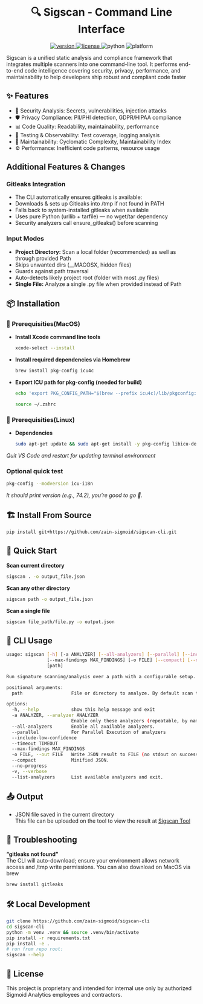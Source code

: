<h1 align="center">🔍 Sigscan - Command Line Interface</h1>

<p align="center">
  <a href="https://github.com/zain-sigmoid/sigscan-cli/releases">
    <img src="https://img.shields.io/github/v/release/zain-sigmoid/sigscan-cli?color=blue" alt="version"/>
  </a>
  <a href="https://github.com/zain-sigmoid/sigscan-cli/blob/main/LICENSE">
    <img src="https://img.shields.io/badge/license-Sigmoid%20License-red.svg" alt="license"/>
  </a>
  <img src="https://img.shields.io/badge/python->=3.9-yellow" alt="python"/>
  <img src="https://img.shields.io/badge/platform-MacOS%20%7C%20linux-cyan" alt="platform"/>
</p>

Sigscan is a unified static analysis and compliance framework that integrates multiple scanners into one command-line tool.
It performs end-to-end code intelligence covering security, privacy, performance, and maintainability to help developers ship robust and compliant code faster

## ✨ Features
- 🔐 Security Analysis: Secrets, vulnerabilities, injection attacks
- 🛡️ Privacy Compliance: PII/PHI detection, GDPR/HIPAA compliance
- 📊 Code Quality: Readability, maintainability, performance
- 🧪 Testing & Observability: Test coverage, logging analysis
- 🧰 Maintainability: Cyclomatic Complexity, Maintainability Index
- ⚙️ Performance: Inefficient code patterns, resource usage

## Additional Features & Changes

### Gitleaks Integration
- The CLI automatically ensures gitleaks is available:
- Downloads & sets up Gitleaks into /tmp if not found in PATH
- Falls back to system-installed gitleaks when available
- Uses pure Python (urllib + tarfile) — no wget/tar dependency
- Security analyzers call ensure_gitleaks() before scanning

### Input Modes
- **Project Directory:** Scan a local folder (recommended) as well as through provided Path
- Skips unwanted dirs (__MACOSX, hidden files)
- Guards against path traversal
- Auto-detects likely project root (folder with most .py files)
- **Single File:** Analyze a single .py file when provided instead of Path

## 📦 Installation
### 🧰 Prerequisities(MacOS)
- **Install Xcode command line tools**
    ```bash
    xcode-select --install
    ```
- **Install required dependencies via Homebrew**
    ```bash
    brew install pkg-config icu4c
    ```

- **Export ICU path for pkg-config (needed for build)**
    ```bash
    echo 'export PKG_CONFIG_PATH="$(brew --prefix icu4c)/lib/pkgconfig:$PKG_CONFIG_PATH"' >> ~/.zshrc
    ```
    ```bash
    source ~/.zshrc
    ```
### 🧰 Prerequisities(Linux)
- **Dependencies**
    ```bash
    sudo apt-get update && sudo apt-get install -y pkg-config libicu-dev build-essential
    ```

*Quit VS Code and restart for updating terminal environment*

### Optional quick test
```bash
pkg-config --modversion icu-i18n
```
*It should print version (e.g., 74.2), you’re good to go 🚀.*


## 🏗️ Install From Source
```bash
pip install git+https://github.com/zain-sigmoid/sigscan-cli.git
```

## 🚀 Quick Start

**Scan current directory**
```bash
sigscan . -o output_file.json
```

**Scan any other directory**
```bash
sigscan path -o output_file.json
```

**Scan a single file**
```bash
sigscan file_path/file.py -o output.json
```

## 📘 CLI Usage
```bash
usage: sigscan [-h] [-a ANALYZER] [--all-analyzers] [--parallel] [--include-low-confidence] [--timeout TIMEOUT]
               [--max-findings MAX_FINDINGS] [-o FILE] [--compact] [--no-progress] [-v] [--list-analyzers]
               [path]

Run signature scanning/analysis over a path with a configurable setup.

positional arguments:
  path                  File or directory to analyze. By default scan the current folder from terminal

options:
  -h, --help            show this help message and exit
  -a ANALYZER, --analyzer ANALYZER
                        Enable only these analyzers (repeatable, by name).
  --all-analyzers       Enable all available analyzers.
  --parallel            For Parallel Execution of analyzers
  --include-low-confidence
  --timeout TIMEOUT
  --max-findings MAX_FINDINGS
  -o FILE, --out FILE   Write JSON result to FILE (no stdout on success).
  --compact             Minified JSON.
  --no-progress
  -v, --verbose
  --list-analyzers      List available analyzers and exit.
```

## 📤 Output
- JSON file saved in the current directory<br>
This file can be uploaded on the tool to view the result at <a href="https://code-quality.streamlit.app/" target="_blank">Sigscan Tool</a>

## 🧩 Troubleshooting
**“gitleaks not found”**<br>
The CLI will auto-download; ensure your environment allows network access and /tmp write permissions. You can also download on MacOS via brew
```bash
brew install gitleaks
```


## 🛠️ Local Development
```bash
git clone https://github.com/zain-sigmoid/sigscan-cli
cd sigscan-cli
python -m venv .venv && source .venv/bin/activate
pip install -r requirements.txt
pip install -e .
# run from repo root:
sigscan --help
```

## 📄 License
This project is proprietary and intended for internal use only by authorized Sigmoid Analytics employees and contractors.
